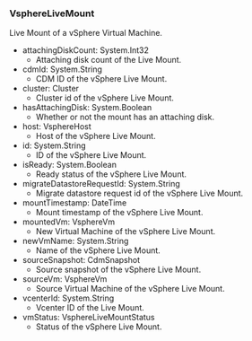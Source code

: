 ### VsphereLiveMount
Live Mount of a vSphere Virtual Machine.

- attachingDiskCount: System.Int32
  - Attaching disk count of the Live Mount.
- cdmId: System.String
  - CDM ID of the vSphere Live Mount.
- cluster: Cluster
  - Cluster id of the vSphere Live Mount.
- hasAttachingDisk: System.Boolean
  - Whether or not the mount has an attaching disk.
- host: VsphereHost
  - Host of the vSphere Live Mount.
- id: System.String
  - ID of the vSphere Live Mount.
- isReady: System.Boolean
  - Ready status of the vSphere Live Mount.
- migrateDatastoreRequestId: System.String
  - Migrate datastore request id of the vSphere Live Mount.
- mountTimestamp: DateTime
  - Mount timestamp of the vSphere Live Mount.
- mountedVm: VsphereVm
  - New Virtual Machine of the vSphere Live Mount.
- newVmName: System.String
  - Name of the vSphere Live Mount.
- sourceSnapshot: CdmSnapshot
  - Source snapshot of the vSphere Live Mount.
- sourceVm: VsphereVm
  - Source Virtual Machine of the vSphere Live Mount.
- vcenterId: System.String
  - Vcenter ID of the Live Mount.
- vmStatus: VsphereLiveMountStatus
  - Status of the vSphere Live Mount.
